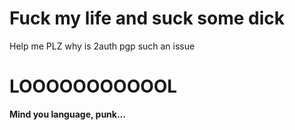 # Fuck my life and suck some dick
Help me PLZ why is 2auth pgp such an issue

# LOOOOOOOOOOOL

**Mind you language, punk...**


